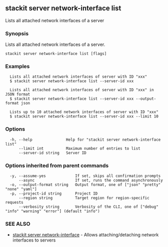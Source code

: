 ## stackit server network-interface list

Lists all attached network interfaces of a server

### Synopsis

Lists all attached network interfaces of a server.

```
stackit server network-interface list [flags]
```

### Examples

```
  Lists all attached network interfaces of server with ID "xxx"
  $ stackit server network-interface list --server-id xxx

  Lists all attached network interfaces of server with ID "xxx" in JSON format
  $ stackit server network-interface list --server-id xxx --output-format json

  Lists up to 10 attached network interfaces of server with ID "xxx"
  $ stackit server network-interface list --server-id xxx --limit 10
```

### Options

```
  -h, --help               Help for "stackit server network-interface list"
      --limit int          Maximum number of entries to list
      --server-id string   Server ID
```

### Options inherited from parent commands

```
  -y, --assume-yes             If set, skips all confirmation prompts
      --async                  If set, runs the command asynchronously
  -o, --output-format string   Output format, one of ["json" "pretty" "none" "yaml"]
  -p, --project-id string      Project ID
      --region string          Target region for region-specific requests
      --verbosity string       Verbosity of the CLI, one of ["debug" "info" "warning" "error"] (default "info")
```

### SEE ALSO

* [stackit server network-interface](./stackit_server_network-interface.md)	 - Allows attaching/detaching network interfaces to servers

